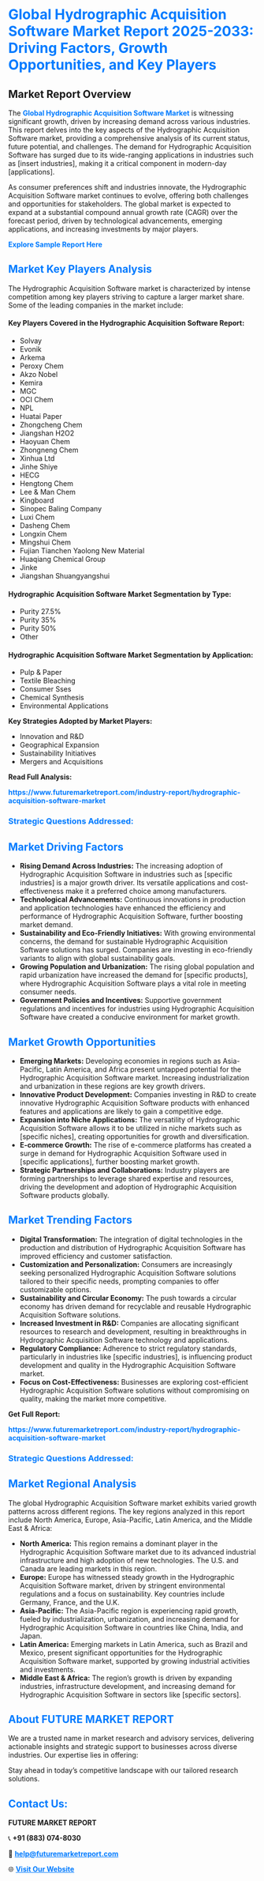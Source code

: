 <h1 style="color: #007BFF;">Global Hydrographic Acquisition Software Market Report 2025-2033: Driving Factors, Growth Opportunities, and Key Players</h1>

<section id="overview">
<h2>Market Report Overview</h2>
<p>The <a href="https://www.futuremarketreport.com/industry-report/hydrographic-acquisition-software-market" style="color: #007BFF; text-decoration: none;"><strong>Global Hydrographic Acquisition Software Market</strong></a> is witnessing significant growth, driven by increasing demand across various industries. This report delves into the key aspects of the Hydrographic Acquisition Software market, providing a comprehensive analysis of its current status, future potential, and challenges. The demand for Hydrographic Acquisition Software has surged due to its wide-ranging applications in industries such as [insert industries], making it a critical component in modern-day [applications].</p>
<p>As consumer preferences shift and industries innovate, the Hydrographic Acquisition Software market continues to evolve, offering both challenges and opportunities for stakeholders. The global market is expected to expand at a substantial compound annual growth rate (CAGR) over the forecast period, driven by technological advancements, emerging applications, and increasing investments by major players.</p>
</section>

<section id="overview">
<p><a href="https://www.futuremarketreport.com/request-sample/reportId=32401" style="color: #007BFF; text-decoration: none;"><strong>Explore Sample Report Here</strong></a></p>
</section>

<section id="key-players">
<h2 style="color: #007BFF;">Market Key Players Analysis</h2>
<p>The Hydrographic Acquisition Software market is characterized by intense competition among key players striving to capture a larger market share. Some of the leading companies in the market include:</p>
<h4>Key Players Covered in the Hydrographic Acquisition Software Report:</h4>
<ul><li>Solvay</li><li>Evonik</li><li>Arkema</li><li>Peroxy Chem</li><li>Akzo Nobel</li><li>Kemira</li><li>MGC</li><li>OCI Chem</li><li>NPL</li><li>Huatai Paper</li><li>Zhongcheng Chem</li><li>Jiangshan H2O2</li><li>Haoyuan Chem</li><li>Zhongneng Chem</li><li>Xinhua Ltd</li><li>Jinhe Shiye</li><li>HECG</li><li>Hengtong Chem</li><li>Lee &amp; Man Chem</li><li>Kingboard</li><li>Sinopec Baling Company</li><li>Luxi Chem</li><li>Dasheng Chem</li><li>Longxin Chem</li><li>Mingshui Chem</li><li>Fujian Tianchen Yaolong New Material</li><li>Huaqiang Chemical Group</li><li>Jinke</li><li>Jiangshan Shuangyangshui</li></ul>
<h4>Hydrographic Acquisition Software Market Segmentation by Type:</h4>
<ul><li>Purity 27.5%</li><li>Purity 35%</li><li>Purity 50%</li><li>Other</li></ul>

<h4>Hydrographic Acquisition Software Market Segmentation by Application:</h4>
<ul><li>Pulp &amp; Paper</li><li>Textile Bleaching</li><li>Consumer Sses</li><li>Chemical Synthesis</li><li>Environmental Applications</li></ul>
<p><strong>Key Strategies Adopted by Market Players:</strong></p>
<ul>
<li>Innovation and R&D</li>
<li>Geographical Expansion</li>
<li>Sustainability Initiatives</li>
<li>Mergers and Acquisitions</li>
</ul>
</section>

<section>
<p><strong>Read Full Analysis: </strong></p><a href="https://www.futuremarketreport.com/industry-report/hydrographic-acquisition-software-market" style="color: #007BFF; text-decoration: none;"><strong>https://www.futuremarketreport.com/industry-report/hydrographic-acquisition-software-market</strong></a>
<h3 style="color: #007BFF;">Strategic Questions Addressed:</h3>
</section>

<section id="driving-factors">
<h2 style="color: #007BFF;">Market Driving Factors</h2>
<ul>
<li><strong>Rising Demand Across Industries:</strong> The increasing adoption of Hydrographic Acquisition Software in industries such as [specific industries] is a major growth driver. Its versatile applications and cost-effectiveness make it a preferred choice among manufacturers.</li>
<li><strong>Technological Advancements:</strong> Continuous innovations in production and application technologies have enhanced the efficiency and performance of Hydrographic Acquisition Software, further boosting market demand.</li>
<li><strong>Sustainability and Eco-Friendly Initiatives:</strong> With growing environmental concerns, the demand for sustainable Hydrographic Acquisition Software solutions has surged. Companies are investing in eco-friendly variants to align with global sustainability goals.</li>
<li><strong>Growing Population and Urbanization:</strong> The rising global population and rapid urbanization have increased the demand for [specific products], where Hydrographic Acquisition Software plays a vital role in meeting consumer needs.</li>
<li><strong>Government Policies and Incentives:</strong> Supportive government regulations and incentives for industries using Hydrographic Acquisition Software have created a conducive environment for market growth.</li>
</ul>
</section>

<section id="growth-opportunities">
<h2 style="color: #007BFF;">Market Growth Opportunities</h2>
<ul>
<li><strong>Emerging Markets:</strong> Developing economies in regions such as Asia-Pacific, Latin America, and Africa present untapped potential for the Hydrographic Acquisition Software market. Increasing industrialization and urbanization in these regions are key growth drivers.</li>
<li><strong>Innovative Product Development:</strong> Companies investing in R&D to create innovative Hydrographic Acquisition Software products with enhanced features and applications are likely to gain a competitive edge.</li>
<li><strong>Expansion into Niche Applications:</strong> The versatility of Hydrographic Acquisition Software allows it to be utilized in niche markets such as [specific niches], creating opportunities for growth and diversification.</li>
<li><strong>E-commerce Growth:</strong> The rise of e-commerce platforms has created a surge in demand for Hydrographic Acquisition Software used in [specific applications], further boosting market growth.</li>
<li><strong>Strategic Partnerships and Collaborations:</strong> Industry players are forming partnerships to leverage shared expertise and resources, driving the development and adoption of Hydrographic Acquisition Software products globally.</li>
</ul>
</section>

<section id="trending-factors">
<h2 style="color: #007BFF;">Market Trending Factors</h2>
<ul>
<li><strong>Digital Transformation:</strong> The integration of digital technologies in the production and distribution of Hydrographic Acquisition Software has improved efficiency and customer satisfaction.</li>
<li><strong>Customization and Personalization:</strong> Consumers are increasingly seeking personalized Hydrographic Acquisition Software solutions tailored to their specific needs, prompting companies to offer customizable options.</li>
<li><strong>Sustainability and Circular Economy:</strong> The push towards a circular economy has driven demand for recyclable and reusable Hydrographic Acquisition Software solutions.</li>
<li><strong>Increased Investment in R&D:</strong> Companies are allocating significant resources to research and development, resulting in breakthroughs in Hydrographic Acquisition Software technology and applications.</li>
<li><strong>Regulatory Compliance:</strong> Adherence to strict regulatory standards, particularly in industries like [specific industries], is influencing product development and quality in the Hydrographic Acquisition Software market.</li>
<li><strong>Focus on Cost-Effectiveness:</strong> Businesses are exploring cost-efficient Hydrographic Acquisition Software solutions without compromising on quality, making the market more competitive.</li>
</ul>
</section>

<section>
<p><strong>Get Full Report: </strong></p><a href="https://www.futuremarketreport.com/industry-report/hydrographic-acquisition-software-market" style="color: #007BFF; text-decoration: none;"><strong>https://www.futuremarketreport.com/industry-report/hydrographic-acquisition-software-market</strong></a>
<h3 style="color: #007BFF;">Strategic Questions Addressed:</h3>
</section>


<section id="regional-analysis">
<h2 style="color: #007BFF;">Market Regional Analysis</h2>
<p>The global Hydrographic Acquisition Software market exhibits varied growth patterns across different regions. The key regions analyzed in this report include North America, Europe, Asia-Pacific, Latin America, and the Middle East & Africa:</p>
<ul>
<li><strong>North America:</strong> This region remains a dominant player in the Hydrographic Acquisition Software market due to its advanced industrial infrastructure and high adoption of new technologies. The U.S. and Canada are leading markets in this region.</li>
<li><strong>Europe:</strong> Europe has witnessed steady growth in the Hydrographic Acquisition Software market, driven by stringent environmental regulations and a focus on sustainability. Key countries include Germany, France, and the U.K.</li>
<li><strong>Asia-Pacific:</strong> The Asia-Pacific region is experiencing rapid growth, fueled by industrialization, urbanization, and increasing demand for Hydrographic Acquisition Software in countries like China, India, and Japan.</li>
<li><strong>Latin America:</strong> Emerging markets in Latin America, such as Brazil and Mexico, present significant opportunities for the Hydrographic Acquisition Software market, supported by growing industrial activities and investments.</li>
<li><strong>Middle East & Africa:</strong> The region’s growth is driven by expanding industries, infrastructure development, and increasing demand for Hydrographic Acquisition Software in sectors like [specific sectors].</li>
</ul>
</section>

<footer>
<h2 style="color: #007BFF;">About FUTURE MARKET REPORT</h2>
<p>We are a trusted name in market research and advisory services, delivering actionable insights and strategic support to businesses across diverse industries. Our expertise lies in offering:</p>

<p>Stay ahead in today’s competitive landscape with our tailored research solutions.</p>

<h2 style="color: #007BFF;">Contact Us:</h2>
<p><strong>FUTURE MARKET REPORT</strong></p>
<p>📞 <strong>+91 (883) 074-8030</strong></p>
<p>📧 <strong><a href="mailto:help@futuremarketreport.com" style="color: #007BFF;">help@futuremarketreport.com</a></strong></p>
<p>🌐 <strong><a href="https://www.futuremarketreport.com/" style="color: #007BFF;">Visit Our Website</a></strong></p>
</footer>